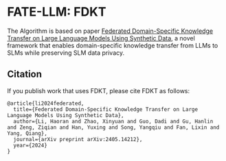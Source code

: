 # FATE-LLM: FDKT
The Algorithm is based on paper [Federated Domain-Specific Knowledge Transfer on Large Language Models Using Synthetic Data](https://arxiv.org/pdf/2405.14212), 
a novel framework that enables domain-specific knowledge transfer from LLMs to SLMs while preserving SLM data privacy.

## Citation
If you publish work that uses FDKT, please cite FDKT as follows:
```
@article{li2024federated,
  title={Federated Domain-Specific Knowledge Transfer on Large Language Models Using Synthetic Data},
  author={Li, Haoran and Zhao, Xinyuan and Guo, Dadi and Gu, Hanlin and Zeng, Ziqian and Han, Yuxing and Song, Yangqiu and Fan, Lixin and Yang, Qiang},
  journal={arXiv preprint arXiv:2405.14212},
  year={2024}
}
```